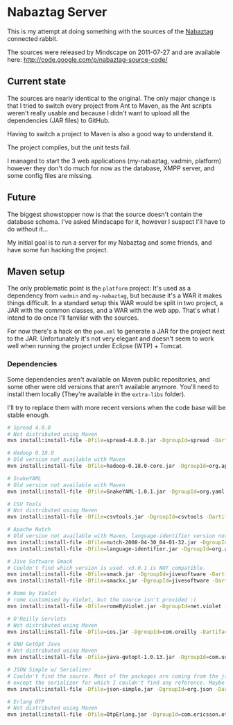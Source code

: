 # Nabaztag Server

This is my attempt at doing something with the sources of the [Nabaztag](http://en.wikipedia.org/wiki/Nabaztag) connected rabbit.

The sources were released by Mindscape on 2011-07-27 and are available here: http://code.google.com/p/nabaztag-source-code/

## Current state

The sources are nearly identical to the original. The only major change is that I tried to switch every project from Ant to Maven, as the Ant scripts weren't really usable and because I didn't want to upload all the dependencies (JAR files) to GitHub.

Having to switch a project to Maven is also a good way to understand it.

The project compiles, but the unit tests fail.

I managed to start the 3 web applications (my-nabaztag, vadmin, platform) however they don't do much for now as the database, XMPP server, and some config files are missing.

## Future

The biggest showstopper now is that the source doesn't contain the database schema. I've asked Mindscape for it, however I suspect I'll have to do without it...

My initial goal is to run a server for my Nabaztag and some friends, and have some fun hacking the project.

## Maven setup

The only problematic point is the `platform` project: It's used as a dependency from `vadmin` and `my-nabaztag`, but because it's a WAR it makes things difficult. In a standard setup this WAR would be split in two project, a JAR with the common classes, and a WAR with the web app. That's what I intend to do once I'll familiar with the sources.

For now there's a hack on the `pom.xml` to generate a JAR for the project next to the JAR. Unfortunately it's not very elegant and doesn't seem to work well when running the project under Eclipse (WTP) + Tomcat.

### Dependencies

Some dependencies aren't available on Maven public repositories, and some other were old versions that aren't available anymore. You'll need to install them locally (They're available in the `extra-libs` folder).

I'll try to replace them with more recent versions when the code base will be stable enough.

```bash
# Spread 4.0.0
# Not distributed using Maven
mvn install:install-file -Dfile=spread-4.0.0.jar -DgroupId=spread -DartifactId=spread -Dversion=4.0.0 -Dpackaging=jar

# Hadoop 0.18.0
# Old version not available with Maven
mvn install:install-file -Dfile=hadoop-0.18.0-core.jar -DgroupId=org.apache.hadoop -DartifactId=hadoop-core -Dversion=0.18.0 -Dpackaging=jar

# SnakeYAML
# Old version not available with Maven
mvn install:install-file -Dfile=SnakeYAML-1.0.1.jar -DgroupId=org.yaml -DartifactId=snakeyaml -Dversion=1.0.1 -Dpackaging=jar

# CSV Tools
# Not distributed using Maven
mvn install:install-file -Dfile=csvtools.jar -DgroupId=csvtools -DartifactId=csvtools -Dversion=1.0.0 -Dpackaging=jar

# Apache Nutch
# Old version not available with Maven, language-identifier version not identified
mvn install:install-file -Dfile=nutch-2008-04-30_04-01-32.jar -DgroupId=org.apache.nutch -DartifactId=nutch -Dversion=2008-04-30_04-01-32 -Dpackaging=jar
mvn install:install-file -Dfile=language-identifier.jar -DgroupId=org.apache.nutch -DartifactId=language-identifier -Dversion=2008-04-30_04-01-32 -Dpackaging=jar

# Jive Software Smack
# Couldn't find which version is used. v3.0.1 is NOT compatible.
mvn install:install-file -Dfile=smack.jar -DgroupId=jivesoftware -DartifactId=smack -Dversion=3.0-violet -Dpackaging=jar
mvn install:install-file -Dfile=smackx.jar -DgroupId=jivesoftware -DartifactId=smackx -Dversion=3.0-violet -Dpackaging=jar

# Rome by Violet
# rome customised by Violet, but the source isn't provided :(
mvn install:install-file -Dfile=romeByViolet.jar -DgroupId=net.violet -DartifactId=rome -Dversion=1.0.0 -Dpackaging=jar

# O'Reilly Servlets
# Not distributed using Maven
mvn install:install-file -Dfile=cos.jar -DgroupId=com.oreilly -DartifactId=servlets -Dversion=2002 -Dpackaging=jar

# GNU GetOpt Java
# Not distributed using Maven
mvn install:install-file -Dfile=java-getopt-1.0.13.jar -DgroupId=com.urbanophile -DartifactId=java-getopt -Dversion=1.0.13 -Dpackaging=jar

# JSON Simple w/ Serializer
# Couldn't find the source. Most of the packages are coming from the json-simple project,
# except the serializer for which I couldn't find any reference. Maybe a custom development ?
mvn install:install-file -Dfile=json-simple.jar -DgroupId=org.json -DartifactId=simple -Dversion=1.0.0 -Dpackaging=jar

# Erlang OTP
# Not distributed using Maven
mvn install:install-file -Dfile=OtpErlang.jar -DgroupId=com.ericsson.otp -DartifactId=erlang -Dversion=1.0.0 -Dpackaging=jar
```
